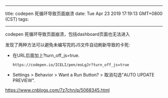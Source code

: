 
---
title: codepen 死循环导致页面崩溃
date: Tue Apr 23 2019 17:19:13 GMT+0800 (CST)
tags:

---

codepen 死循环导致页面崩溃，包括dashboard页面也无法进入

发现了两种方法可以避免未编写完的JS文件自动刷新导致的卡死:

- 在URL后面加上?turn_off_js=true.
    ```
    https://codepen.io/ICELI/pen/eoLgJr?turn_off_js=true
    ```
- Settings > Behavior > Want a Run Button? > 取消勾选"AUTO UPDATE PREVIEW".

https://www.cnblogs.com/7z7chn/p/5068345.html